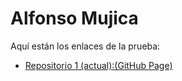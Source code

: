 # Alfonso Mujica

Aquí están los enlaces de la prueba:

- [Repositorio 1 (actual):(GitHub Page) ](https://alfonsomujicas.github.io/desafioLatamModulo3DesafioFInalJavascript/)
